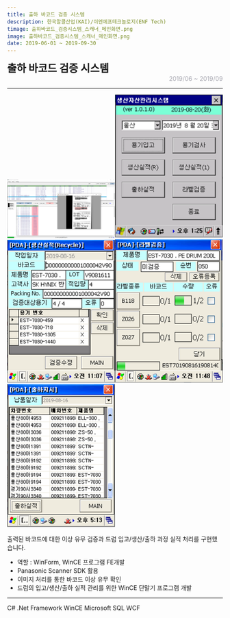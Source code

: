 ```yaml
---
title: 출하 바코드 검증 시스템
description: 한국알콜산업(KAI)/이엔에프테크놀로지(ENF Tech)
timage: 출하바코드_검증시스템_스캐너_메인화면.png
image: 출하바코드_검증시스템_스캐너_메인화면.png
date: 2019-06-01 ~ 2019-09-30
---
```


<div style="font-weight: bold; font-size: 1.5rem">출하 바코드 검증 시스템</div>
<div style="text-align: right; color: #aaaab3">2019/06 ~ 2019/09</div>

---

<div class="table-wrapper" markdwon="block">
    <img
    src="/assets/images/projects/출하바코드_검증시스템_스캐너_메인화면.png"
    width="50%"
    height="50%"
    /><img
        src="/assets/images/projects/출하바코드_검증시스템_PDA_메인화면.png"
        width="50%"
        height="50%"
    /><img
        class="hyde page-image"
        src="/assets/images/projects/출하바코드_검증시스템_PDA_실적조회.png"
        alt="{{ page.image | split: '.' | first }}"
        width="50%"
        height="50%"
    /><img
        class="hyde page-image"
        src="/assets/images/projects/출하바코드_검증시스템_PDA_라벨검증.png"
        alt="{{ page.image | split: '.' | first }}"
        width="50%"
        height="50%"
    /><img
        class="hyde page-image"
        src="/assets/images/projects/출하바코드_검증시스템_PDA_데이터조회.png"
        alt="{{ page.image | split: '.' | first }}"
        width="50%"
        height="50%"
    />
</div>


출력된 바코드에 대한 이상 유무 검증과 드럼 입고/생산/출하 과정 실적 처리를 구현했습니다.

- 역할 : WinForm, WinCE 프로그램 FE개발
- Panasonic Scanner SDK 활용
- 이미지 처리를 통한 바코드 이상 유무 확인
- 드럼의 입고/생산/출하 실적 관리를 위한 WinCE 단말기 프로그램 개발

---

<div class="hyde tags skills">
    <a class="hyde tag">C#</a>
    <a class="hyde tag">.Net Framework</a>
    <a class="hyde tag">WinCE</a>
    <a class="hyde tag">Microsoft SQL</a>
    <a class="hyde tag">WCF</a>
</div>
